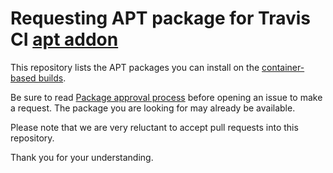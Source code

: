 # Requesting APT package for Travis CI [apt addon](http://docs.travis-ci.com/user/apt/)

This repository lists the APT packages you can install on the
[container-based builds](http://docs.travis-ci.com/user/workers/container-based-infrastructure/).

Be sure to read [Package approval process](README.md#package-approval-process)
before opening an issue to make a request.
The package you are looking for may already be available.

Please note that we are very reluctant to accept pull requests into this repository.

Thank you for your understanding.
